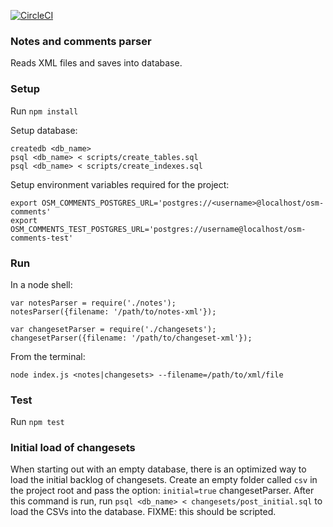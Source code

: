 [![CircleCI](https://circleci.com/gh/mapbox/osm-comments-parser.svg?style=svg)](https://circleci.com/gh/mapbox/osm-comments-parser)

### Notes and comments parser

Reads XML files and saves into database.

### Setup

Run `npm install`

Setup database:

    createdb <db_name>
    psql <db_name> < scripts/create_tables.sql
    psql <db_name> < scripts/create_indexes.sql

Setup environment variables required for the project:

    export OSM_COMMENTS_POSTGRES_URL='postgres://<username>@localhost/osm-comments'
    export OSM_COMMENTS_TEST_POSTGRES_URL='postgres://username@localhost/osm-comments-test'


### Run

In a node shell:

    var notesParser = require('./notes');
    notesParser({filename: '/path/to/notes-xml'});

    var changesetParser = require('./changesets');
    changesetParser({filename: '/path/to/changeset-xml'});

From the terminal:

    node index.js <notes|changesets> --filename=/path/to/xml/file


### Test

Run `npm test`

### Initial load of changesets

When starting out with an empty database, there is an optimized way to load the initial backlog of changesets. Create an empty folder called `csv` in the project root and pass the option: `initial=true` changesetParser. After this command is run, run `psql <db_name> < changesets/post_initial.sql` to load the CSVs into the database. FIXME: this should be scripted.
